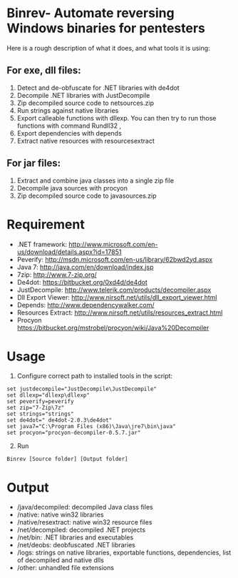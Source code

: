 Binrev- Automate reversing Windows binaries for pentesters
============

Here is a rough description of what it does, and what tools it is using:

For exe, dll files:
-------------
1.	Detect and de-obfuscate for .NET libraries with de4dot 
2.	Decompile .NET libraries with JustDecompile 
3.	Zip decompiled source code to netsources.zip 
4.	Run strings against native libraries
5.	Export calleable functions with dllexp. You can then try to run those functions with command Rundll32 <dll>,<function name> 
6.	Export dependencies with depends 
7.	Extract native resources with resourcesextract 

For jar files: 
-------------
1.	Extract and combine java classes into a single zip file
2.	Decompile java sources with procyon 
3.	Zip decompiled source code to javasources.zip


Requirement
============

* .NET framework: http://www.microsoft.com/en-us/download/details.aspx?id=17851
* Peverify: http://msdn.microsoft.com/en-us/library/62bwd2yd.aspx
* Java 7: http://java.com/en/download/index.jsp
* 7zip: http://www.7-zip.org/
* De4dot: https://bitbucket.org/0xd4d/de4dot
* JustDecompile: http://www.telerik.com/products/decompiler.aspx
* Dll Export Viewer: http://www.nirsoft.net/utils/dll_export_viewer.html
* Depends: http://www.dependencywalker.com/
* Resources Extract: http://www.nirsoft.net/utils/resources_extract.html
* Procyon https://bitbucket.org/mstrobel/procyon/wiki/Java%20Decompiler


Usage
============

1.	Configure correct path to installed tools in the script:
```
set justdecompile="JustDecompile\JustDecompile"
set dllexp="dllexp\dllexp"
set peverify=peverify
set zip="7-Zip\7z"
set strings="strings"
set de4dot=" de4dot-2.0.3\de4dot"
set java7="C:\Program Files (x86)\Java\jre7\bin\java"
set procyon="procyon-decompiler-0.5.7.jar"
```

2.	Run

```
Binrev [Source folder] [Output folder]
```

Output
============
* /java/decompiled: decompiled Java class files
* /native: native win32 libraries
* /native/resextract: native win32 resource files
* /net/decompiled: decompiled .NET projects
* /net/bin: .NET libraries and executables
* /net/deobs: deobfuscated .NET libraries
* /logs: strings on native libraries, exportable functions, dependencies, list of decompiled and native dlls
* /other: unhandled file extensions